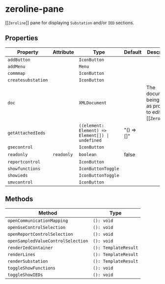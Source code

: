 # zeroline-pane

[[`Zeroline`]] pane for displaying `Substation` and/or `IED` sections.

## Properties

| Property           | Attribute  | Type                                             | Default    | Description                                      |
|--------------------|------------|--------------------------------------------------|------------|--------------------------------------------------|
| `addButton`        |            | `IconButton`                                     |            |                                                  |
| `addMenu`          |            | `Menu`                                           |            |                                                  |
| `commmap`          |            | `IconButton`                                     |            |                                                  |
| `createsubstation` |            | `IconButton`                                     |            |                                                  |
| `doc`              |            | `XMLDocument`                                    |            | The document being edited as provided to editor by [[`Zeroline`]]. |
| `getAttachedIeds`  |            | `((element: Element) => Element[]) \| undefined` | "() => []" |                                                  |
| `gsecontrol`       |            | `IconButton`                                     |            |                                                  |
| `readonly`         | `readonly` | `boolean`                                        | false      |                                                  |
| `reportcontrol`    |            | `IconButton`                                     |            |                                                  |
| `showfunctions`    |            | `IconButtonToggle`                               |            |                                                  |
| `showieds`         |            | `IconButtonToggle`                               |            |                                                  |
| `smvcontrol`       |            | `IconButton`                                     |            |                                                  |

## Methods

| Method                             | Type                 |
|------------------------------------|----------------------|
| `openCommunicationMapping`         | `(): void`           |
| `openGseControlSelection`          | `(): void`           |
| `openReportControlSelection`       | `(): void`           |
| `openSampledValueControlSelection` | `(): void`           |
| `renderIedContainer`               | `(): TemplateResult` |
| `renderLines`                      | `(): TemplateResult` |
| `renderSubstation`                 | `(): TemplateResult` |
| `toggleShowFunctions`              | `(): void`           |
| `toggleShowIEDs`                   | `(): void`           |
